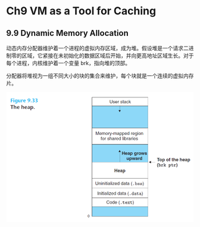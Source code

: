 # Ch9 VM as a Tool for Caching

## 9.9 Dynamic Memory Allocation

动态内存分配器维护着一个进程的虚拟内存区域，成为堆。假设堆是一个请求二进制零的区域，它紧接在未初始化的数据区域后开始，并向更高地址区域生长。对于每个进程，内核维护着一个变量 brk，指向堆的顶部。

分配器将堆视为一组不同大小的块的集合来维护，每个块就是一个连续的虚拟内存片。

![image-20220928230455065](assets/image-20220928230455065.png)